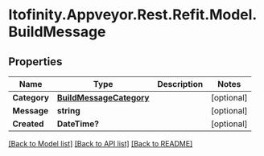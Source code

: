 # Itofinity.Appveyor.Rest.Refit.Model.BuildMessage
## Properties

Name | Type | Description | Notes
------------ | ------------- | ------------- | -------------
**Category** | [**BuildMessageCategory**](BuildMessageCategory.md) |  | [optional] 
**Message** | **string** |  | [optional] 
**Created** | **DateTime?** |  | [optional] 

[[Back to Model list]](../README.md#documentation-for-models) [[Back to API list]](../README.md#documentation-for-api-endpoints) [[Back to README]](../README.md)

